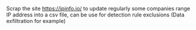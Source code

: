 Scrap the site https://ipinfo.io/ to update regularly some companies range IP address into a csv file, can be use for detection rule exclusions (Data exfiltration for example)
